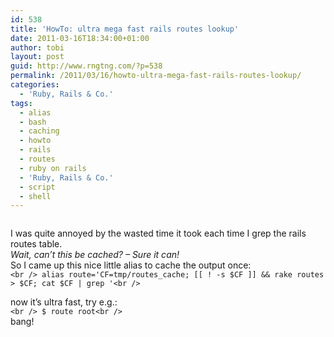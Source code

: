 ```yaml
---
id: 538
title: 'HowTo: ultra mega fast rails routes lookup'
date: 2011-03-16T18:34:00+01:00
author: tobi
layout: post
guid: http://www.rngtng.com/?p=538
permalink: /2011/03/16/howto-ultra-mega-fast-rails-routes-lookup/
categories:
  - 'Ruby, Rails & Co.'
tags:
  - alias
  - bash
  - caching
  - howto
  - rails
  - routes
  - ruby on rails
  - 'Ruby, Rails & Co.'
  - script
  - shell
---
```

<img class="aligncenter" src="http://static.guim.co.uk/sys-images/Guardian/Pix/pictures/2009/8/5/1249508265579/Frances-V150-TGV-fast-tra-001.jpg" alt="" />

I was quite annoyed by the wasted time it took each time I grep the rails routes table.  
_Wait, can&#8217;t this be cached? &#8211; Sure it can!_  
So I came up this nice little alias to cache the output once:  
`<br />
alias route='CF=tmp/routes_cache; [[ ! -s $CF ]] && rake routes > $CF; cat $CF | grep '<br />
` 

now it&#8217;s ultra fast, try e.g.:  
`<br />
$ route root<br />
`  
bang!